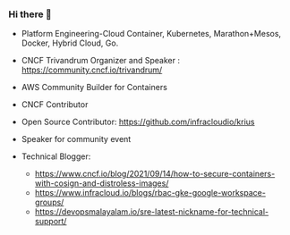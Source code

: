 ### Hi there 👋

<!--
**JESWINKNINAN/JESWINKNINAN** is a ✨ _special_ ✨ repository because its `README.md` (this file) appears on your GitHub profile.

Here are some ideas to get you started:

- 🔭 I’m currently working on ...
- 🌱 I’m currently learning ...
- 👯 I’m looking to collaborate on ...
- 🤔 I’m looking for help with ...
- 💬 Ask me about ...
- 📫 How to reach me: ...
- 😄 Pronouns: ...
- ⚡ Fun fact: ...
-->

- Platform Engineering-Cloud Container, Kubernetes, Marathon+Mesos, Docker, Hybrid Cloud, Go.
- CNCF Trivandrum Organizer and Speaker : https://community.cncf.io/trivandrum/ 
- AWS Community Builder for Containers
- CNCF Contributor
- Open Source Contributor: https://github.com/infracloudio/krius
- Speaker for community event

- Technical Blogger:
  - https://www.cncf.io/blog/2021/09/14/how-to-secure-containers-with-cosign-and-distroless-images/
  - https://www.infracloud.io/blogs/rbac-gke-google-workspace-groups/
  - https://devopsmalayalam.io/sre-latest-nickname-for-technical-support/
